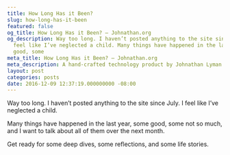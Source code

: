 ```yaml
---
title: How Long Has it Been?
slug: how-long-has-it-been
featured: false
og_title: How Long Has it Been? – Johnathan.org
og_description: Way too long. I haven’t posted anything to the site since July. I
  feel like I’ve neglected a child. Many things have happened in the last year, some
  good, some
meta_title: How Long Has it Been? – Johnathan.org
meta_description: A hand-crafted technology product by Johnathan Lyman
layout: post
categories: posts
date: 2016-12-09 12:37:19.000000000 -08:00
---
```


Way too long. I haven’t posted anything to the site since July. I feel like I’ve neglected a child.

Many things have happened in the last year, some good, some not so much, and I want to talk about all of them over the next month.

Get ready for some deep dives, some reflections, and some life stories.

